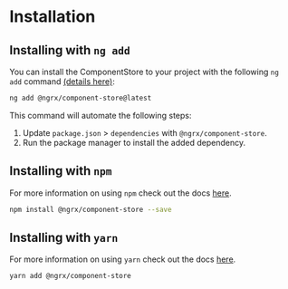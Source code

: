 # Installation

## Installing with `ng add`

You can install the ComponentStore to your project with the following `ng add` command <a href="https://angular.dev/cli/add" target="_blank">(details here)</a>:

```sh
ng add @ngrx/component-store@latest
```

This command will automate the following steps:

1. Update `package.json` > `dependencies` with `@ngrx/component-store`.
2. Run the package manager to install the added dependency. 


## Installing with `npm`

For more information on using `npm` check out the docs <a href="https://docs.npmjs.com/cli/install" target="_blank">here</a>.

```sh
npm install @ngrx/component-store --save
```

## Installing with `yarn`

For more information on using `yarn` check out the docs <a href="https://yarnpkg.com/getting-started/usage#installing-all-the-dependencies" target="_blank">here</a>.

```sh
yarn add @ngrx/component-store
```

